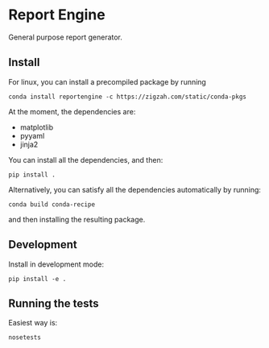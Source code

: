 Report Engine
============

General purpose report generator.

Install
-------

For linux, you can install a precompiled package by running

````
conda install reportengine -c https://zigzah.com/static/conda-pkgs

````

At the moment, the dependencies are:

 - matplotlib
 - pyyaml
 - jinja2

You can install all the dependencies, and then:


````
pip install .
````

Alternatively, you can satisfy all the dependencies automatically by
running:

````
conda build conda-recipe
````

and then installing the resulting package.


Development
-----------

Install in development mode:

````
pip install -e .
````

Running the tests
-----------------

Easiest way is:

````
nosetests
````
